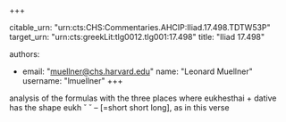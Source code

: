 +++


citable_urn: "urn:cts:CHS:Commentaries.AHCIP:Iliad.17.498.TDTW53P"
target_urn: "urn:cts:greekLit:tlg0012.tlg001:17.498"
title: "Iliad 17.498"

authors:
- email: "muellner@chs.harvard.edu"
  name: "Leonard Muellner"
  username: "lmuellner"
+++

<p>analysis of the formulas with the three places where eukhesthai + dative has the shape eukh ˘ ˘ – [=short short long], as in this verse</p>